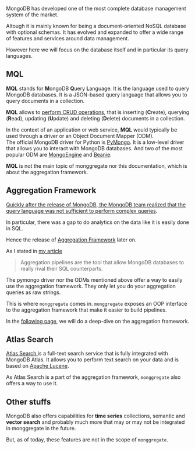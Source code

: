 MongoDB has developed one of the most complete database management system of the market.

Altough it is mainly known for being a document-oriented NoSQL database with optional schemas. It has evolved and expanded to offer a wide range of features and services around data management. 

However here we will focus on the database itself and in particular its query languages.

## **MQL**

**MQL** stands for **M**ongoDB **Q**uery **L**anguage. It is the language used to query MongoDB databases. It is a JSON-based query language that allows you to query documents in a collection.

**MQL** allows to [perform CRUD operations](https://www.mongodb.com/docs/manual/crud/), that is inserting (**C**reate), querying (**R**ead), updating (**U**pdate) and deleting (**D**elete) documents in a collection.

In the context of an application or web service, **MQL** would typically be used through a driver or an Object Document Mapper (ODM).<br>
The official MongoDB driver for Python is [PyMongo](https://pymongo.readthedocs.io/en/stable/). It is a low-level driver that allows you to interact with MongoDB databases. And two of the most popular ODM are [MongoEngine](https://mongoengine-odm.readthedocs.io/) and [Beanie](https://beanie-odm.dev/).

**MQL** is not the main topic of monggregate nor this documentation, which is about the aggregation framework.

## **Aggregation Framework**

[Quickly after the release of MongoDB, the MongoDB team realized that the query language was not sufficient to perform complex queries](https://www.practical-mongodb-aggregations.com/intro/history.html).

In particular, there was a gap to do analytics on the data like it is easily done in SQL. 

Hence the release of [Aggregation Framework](https://docs.mongodb.com/manual/aggregation/) later on. 

As I stated in [my article](https://medium.com/dev-genius/mongo-db-aggregations-pipelines-made-easy-with-monggregate-680b322167d2)
> Aggregation pipelines are the tool that allow MongoDB databases to really rival their SQL counterparts.

The pymongo driver nor the ODMs mentioned above offer a way to easily use the aggregation framework. They only let you do your aggregation queries as raw strings.

This is where `monggregate` comes in.
`monggregate` exposes an OOP interface to the aggregation framework that make it easier to build pipelines.

In the [following page](mongodb-aggregation-framework.md), we will do a deep-dive on the aggregation framework.

## **Atlas Search**

[Atlas Search ](https://www.mongodb.com/docs/atlas/atlas-search/atlas-search-overview/) is a full-text search service that is fully integrated with MongoDB Atlas. It allows you to perform text search on your data and is based on [Apache Lucene](https://lucene.apache.org/).

As Atlas Search is a part of the aggregation framework, `monggregate` also offers a way to use it.

## **Other stuffs**

MongoDB also offers capabilities for **time series** collections, semantic and **vector search** and probably much more that may or may not be integrated in monggregate in the future.

But, as of today, these features are not in the scope of `monggregate`.

